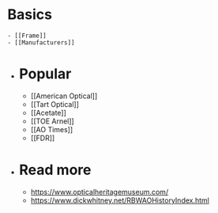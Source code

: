 # Basics
	- [[Frame]]
	- [[Manufacturers]]
- # Popular
	- [[American Optical]]
	- [[Tart Optical]]
	- [[Acetate]]
	- [[TOE Arnel]]
	- [[AO Times]]
	- [[FDR]]
- # Read more
	- https://www.opticalheritagemuseum.com/
	- https://www.dickwhitney.net/RBWAOHistoryIndex.html